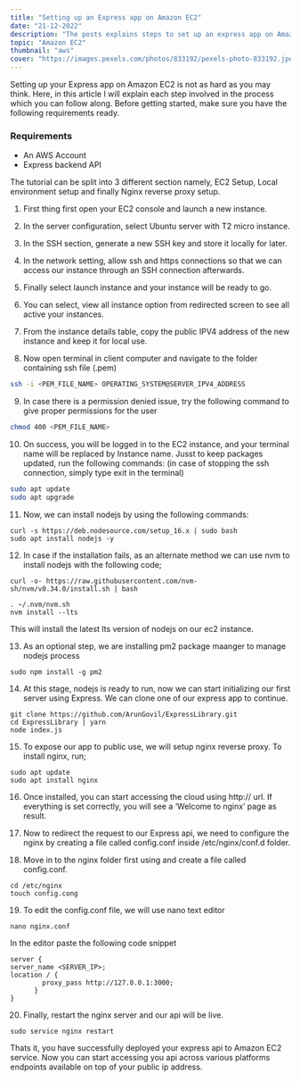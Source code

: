 ```yaml
---
title: "Setting up an Express app on Amazon EC2"
date: "21-12-2022"
description: "The posts explains steps to set up an express app on Amazon EC2"
topic: "Amazon EC2"
thumbnail: "aws"
cover: "https://images.pexels.com/photos/833192/pexels-photo-833192.jpeg?auto=compress&cs=tinysrgb&w=1260&h=750"
---
```


Setting up your Express app on Amazon EC2 is not as hard as you may think. Here, in this article I will explain each step involved in the process which you can follow along. Before getting started, make sure you have the following requirements ready.

### Requirements

- An AWS Account
- Express backend API

The tutorial can be split into 3 different section namely, EC2 Setup, Local environment setup and finally Nginx reverse proxy setup.

1. First thing first open your EC2 console and launch a new instance.

2. In the server configuration, select Ubuntu server with T2 micro instance.

3. In the SSH section, generate a new SSH key and store it locally for later.

4. In the network setting, allow ssh and https connections so that we can access our instance through an SSH connection afterwards.

5. Finally select launch instance and your instance will be ready to go.

6. You can select, view all instance option from redirected screen to see all active your instances.

7. From the instance details table, copy the public IPV4 address of the new instance and keep it for local use.

8. Now open terminal in client computer and navigate to the folder containing ssh file (.pem)

```bash
ssh -i <PEM_FILE_NAME> OPERATING_SYSTEM@SERVER_IPV4_ADDRESS
```

9. In case there is a permission denied issue, try the following command to give proper permissions for the user

```bash
chmod 400 <PEM_FILE_NAME>
```

10. On success, you will be logged in to the EC2 instance, and your terminal name will be replaced by Instance name. Jusst to keep packages updated, run the following commands: (in case of stopping the ssh connection, simply type exit in the terminal)

```bash
sudo apt update
sudo apt upgrade
```

11. Now, we can install nodejs by using the following commands:

```
curl -s https://deb.nodesource.com/setup_16.x | sudo bash
sudo apt install nodejs -y
```

12. In case if the installation fails, as an alternate method we can use nvm to install nodejs with the following code;

```
curl -o- https://raw.githubusercontent.com/nvm-sh/nvm/v0.34.0/install.sh | bash
```

```
. ~/.nvm/nvm.sh
nvm install --lts
```

This will install the latest lts version of nodejs on our ec2 instance.

13. As an optional step, we are installing pm2 package maanger to manage nodejs process

```
sudo npm install -g pm2
```

14. At this stage, nodejs is ready to run, now we can start initializing our first server using Express. We can clone one of our express app to continue.

```
git clone https://github.com/ArunGovil/ExpressLibrary.git
cd ExpressLibrary | yarn
node index.js
```

15. To expose our app to public use, we will setup nginx reverse proxy. To install nginx, run;

```
sudo apt update
sudo apt install nginx
```

16. Once installed, you can start accessing the cloud using http://<public-ip> url. If everything is set correctly, you will see a ‘Welcome to nginx’ page as result.

17. Now to redirect the request to our Express api, we need to configure the nginx by creating a file called config.conf inside /etc/nginx/conf.d folder.

18. Move in to the nginx folder first using and create a file called config.conf.

```
cd /etc/nginx
touch config.cong
```

19. To edit the config.conf file, we will use nano text editor

```
nano nginx.conf
```

In the editor paste the following code snippet

```
server {
server_name <SERVER_IP>;
location / {
        proxy_pass http://127.0.0.1:3000;
      }
}
```

20. Finally, restart the nginx server and our api will be live.

```
sudo service nginx restart
```

Thats it, you have successfully deployed your express api to Amazon EC2 service. Now you can start accessing you api across various platforms endpoints available on top of your public ip address.
